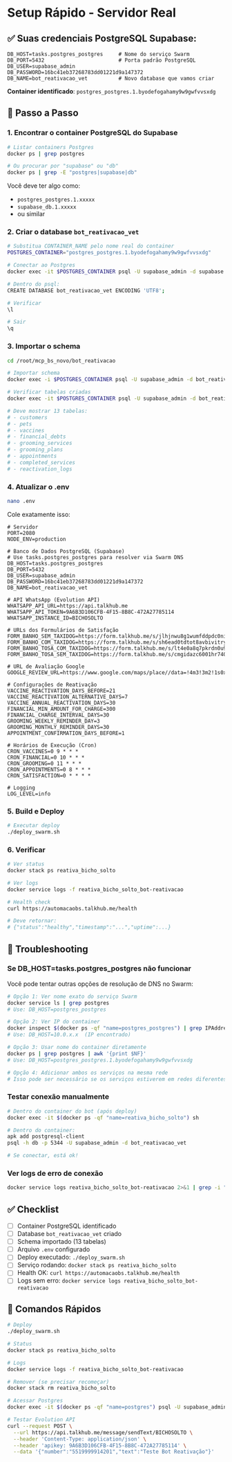 # Setup Rápido - Servidor Real

## ✅ Suas credenciais PostgreSQL Supabase:

```env
DB_HOST=tasks.postgres_postgres     # Nome do serviço Swarm
DB_PORT=5432                        # Porta padrão PostgreSQL
DB_USER=supabase_admin
DB_PASSWORD=16bc41eb37268783dd01221d9a147372
DB_NAME=bot_reativacao_vet          # Novo database que vamos criar
```

**Container identificado**: `postgres_postgres.1.byodefogahamy9w9gwfvvsxdg`

## 🚀 Passo a Passo

### 1. Encontrar o container PostgreSQL do Supabase

```bash
# Listar containers Postgres
docker ps | grep postgres

# Ou procurar por "supabase" ou "db"
docker ps | grep -E "postgres|supabase|db"
```

Você deve ter algo como:
- `postgres_postgres.1.xxxxx`
- `supabase_db.1.xxxxx`
- ou similar

### 2. Criar o database `bot_reativacao_vet`

```bash
# Substitua CONTAINER_NAME pelo nome real do container
POSTGRES_CONTAINER="postgres_postgres.1.byodefogahamy9w9gwfvvsxdg"

# Conectar ao Postgres
docker exec -it $POSTGRES_CONTAINER psql -U supabase_admin -d supabase

# Dentro do psql:
CREATE DATABASE bot_reativacao_vet ENCODING 'UTF8';

# Verificar
\l

# Sair
\q
```

### 3. Importar o schema

```bash
cd /root/mcp_bs_novo/bot_reativacao

# Importar schema
docker exec -i $POSTGRES_CONTAINER psql -U supabase_admin -d bot_reativacao_vet < database_schema_postgres.sql

# Verificar tabelas criadas
docker exec -it $POSTGRES_CONTAINER psql -U supabase_admin -d bot_reativacao_vet -c "\dt"

# Deve mostrar 13 tabelas:
# - customers
# - pets
# - vaccines
# - financial_debts
# - grooming_services
# - grooming_plans
# - appointments
# - completed_services
# - reactivation_logs
```

### 4. Atualizar o .env

```bash
nano .env
```

Cole exatamente isso:

```env
# Servidor
PORT=2080
NODE_ENV=production

# Banco de Dados PostgreSQL (Supabase)
# Use tasks.postgres_postgres para resolver via Swarm DNS
DB_HOST=tasks.postgres_postgres
DB_PORT=5432
DB_USER=supabase_admin
DB_PASSWORD=16bc41eb37268783dd01221d9a147372
DB_NAME=bot_reativacao_vet

# API WhatsApp (Evolution API)
WHATSAPP_API_URL=https://api.talkhub.me
WHATSAPP_API_TOKEN=9A6B3D106CFB-4F15-8B8C-472A27785114
WHATSAPP_INSTANCE_ID=BICHOSOLTO

# URLs dos Formulários de Satisfação
FORM_BANHO_SEM_TAXIDOG=https://form.talkhub.me/s/jlhjnwu8g1wumfddpdc0nilp
FORM_BANHO_COM_TAXIDOG=https://form.talkhub.me/s/sh6ead0tdtot8avbivitrygw
FORM_BANHO_TOSA_COM_TAXIDOG=https://form.talkhub.me/s/lt4e0a8q7pkrdn0u9dhuy2jv
FORM_BANHO_TOSA_SEM_TAXIDOG=https://form.talkhub.me/s/cmgidazc6001hr740cj2c912l

# URL de Avaliação Google
GOOGLE_REVIEW_URL=https://www.google.com/maps/place//data=!4m3!3m2!1s0x94c7db39b5690723:0x681622f15

# Configurações de Reativação
VACCINE_REACTIVATION_DAYS_BEFORE=21
VACCINE_REACTIVATION_ALTERNATIVE_DAYS=7
VACCINE_ANNUAL_REACTIVATION_DAYS=30
FINANCIAL_MIN_AMOUNT_FOR_CHARGE=300
FINANCIAL_CHARGE_INTERVAL_DAYS=30
GROOMING_WEEKLY_REMINDER_DAY=3
GROOMING_MONTHLY_REMINDER_DAYS=30
APPOINTMENT_CONFIRMATION_DAYS_BEFORE=1

# Horários de Execução (Cron)
CRON_VACCINES=0 9 * * *
CRON_FINANCIAL=0 10 * * *
CRON_GROOMING=0 11 * * *
CRON_APPOINTMENTS=0 8 * * *
CRON_SATISFACTION=0 * * * *

# Logging
LOG_LEVEL=info
```

### 5. Build e Deploy

```bash
# Executar deploy
./deploy_swarm.sh
```

### 6. Verificar

```bash
# Ver status
docker stack ps reativa_bicho_solto

# Ver logs
docker service logs -f reativa_bicho_solto_bot-reativacao

# Health check
curl https://automacaobs.talkhub.me/health

# Deve retornar:
# {"status":"healthy","timestamp":"...","uptime":...}
```

## 🔧 Troubleshooting

### Se DB_HOST=tasks.postgres_postgres não funcionar

Você pode tentar outras opções de resolução de DNS no Swarm:

```bash
# Opção 1: Ver nome exato do serviço Swarm
docker service ls | grep postgres
# Use: DB_HOST=postgres_postgres

# Opção 2: Ver IP do container
docker inspect $(docker ps -qf "name=postgres_postgres") | grep IPAddress
# Use: DB_HOST=10.0.x.x  (IP encontrado)

# Opção 3: Usar nome do container diretamente
docker ps | grep postgres | awk '{print $NF}'
# Use: DB_HOST=postgres_postgres.1.byodefogahamy9w9gwfvvsxdg

# Opção 4: Adicionar ambos os serviços na mesma rede
# Isso pode ser necessário se os serviços estiverem em redes diferentes
```

### Testar conexão manualmente

```bash
# Dentro do container do bot (após deploy)
docker exec -it $(docker ps -qf "name=reativa_bicho_solto") sh

# Dentro do container:
apk add postgresql-client
psql -h db -p 5344 -U supabase_admin -d bot_reativacao_vet

# Se conectar, está ok!
```

### Ver logs de erro de conexão

```bash
docker service logs reativa_bicho_solto_bot-reativacao 2>&1 | grep -i "erro\|error\|database\|connect"
```

## ✅ Checklist

- [ ] Container PostgreSQL identificado
- [ ] Database `bot_reativacao_vet` criado
- [ ] Schema importado (13 tabelas)
- [ ] Arquivo `.env` configurado
- [ ] Deploy executado: `./deploy_swarm.sh`
- [ ] Serviço rodando: `docker stack ps reativa_bicho_solto`
- [ ] Health OK: `curl https://automacaobs.talkhub.me/health`
- [ ] Logs sem erro: `docker service logs reativa_bicho_solto_bot-reativacao`

## 🎯 Comandos Rápidos

```bash
# Deploy
./deploy_swarm.sh

# Status
docker stack ps reativa_bicho_solto

# Logs
docker service logs -f reativa_bicho_solto_bot-reativacao

# Remover (se precisar recomeçar)
docker stack rm reativa_bicho_solto

# Acessar Postgres
docker exec -it $(docker ps -qf "name=postgres") psql -U supabase_admin -d bot_reativacao_vet

# Testar Evolution API
curl --request POST \
  --url https://api.talkhub.me/message/sendText/BICHOSOLTO \
  --header 'Content-Type: application/json' \
  --header 'apikey: 9A6B3D106CFB-4F15-8B8C-472A27785114' \
  --data '{"number":"5519999914201","text":"Teste Bot Reativação"}'
```
